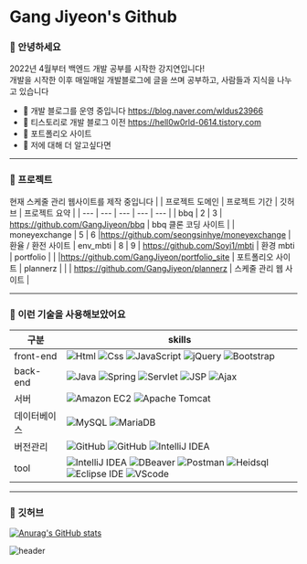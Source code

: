 # Gang Jiyeon's Github


### **👋 안녕하세요**



2022년 4월부터 백엔드 개발 공부를 시작한 강지연입니다!
<br>
개발을 시작한 이후 매일매일 개발블로그에 글을 쓰며 공부하고, 사람들과 지식을 나누고 있습니다

- 🌱 개발 블로그를 운영 중입니다 https://blog.naver.com/wldus23966
- 🌱 티스토리로 개발 블로그 이전 https://hell0w0rld-0614.tistory.com
- 🤔 포트폴리오 사이트 
- 💬 저에 대해 더 알고싶다면 
  

---
### **👋 프로젝트**
현재 스케줄 관리 웹사이트를 제작 중입니다
| | 프로젝트 도메인 | 프로젝트 기간 | 깃허브 | 프로젝트 요약 |
| --- | --- | --- | --- | --- | 
| bbq | 2 | 3 | https://github.com/GangJiyeon/bbq | bbq 클론 코딩 사이트 |
| moneyexchange | 5 | 6 |https://github.com/seongsinhye/moneyexchange | 환율 / 환전 사이트
| env_mbti | 8 | 9 | https://github.com/Soyi1/mbti | 환경 mbti
| portfolio |  | |https://github.com/GangJiyeon/portfolio_site | 포트폴리오 사이트
| plannerz | | | https://github.com/GangJiyeon/plannerz | 스케줄 관리 웹 사이트 |

---
### **👋 이런 기술을 사용해보았어요**
| 구분 | skills |
| --- | --- |
| front-end | <img alt="Html" src ="https://img.shields.io/badge/HTML5-E34F26.svg?&style=for-the-badge&logo=HTML5&logoColor=white"/> <img alt="Css" src ="https://img.shields.io/badge/CSS3-FF9933.svg?&style=for-the-badge&logo=CSS3&logoColor=white"/> <img alt="JavaScript" src ="https://img.shields.io/badge/JavaScript-F7DF1E.svg?&style=for-the-badge&logo=JavaScript&logoColor=white"/> <img alt="jQuery" src ="https://img.shields.io/badge/jQuery-0769AD.svg?&style=for-the-badge&logo=jQuery&logoColor=white"/> <img alt="Bootstrap" src ="https://img.shields.io/badge/Bootstrap-7952B3.svg?&style=for-the-badge&logo=Bootstrap&logoColor=white"/> |
| back-end | <img alt="Java" src ="https://img.shields.io/badge/Java-4479A1.svg?&style=for-the-badge&logo=Java&logoColor=white"/> <img alt="Spring" src ="https://img.shields.io/badge/Spring MVC-6DB33F.svg?&style=for-the-badge&logo=Spring&logoColor=white"/> <img alt="Servlet" src ="https://img.shields.io/badge/Servlet-FF9933.svg?&style=for-the-badge&logo=Servlet&logoColor=white"/> <img alt="JSP" src ="https://img.shields.io/badge/JSP-FF9933.svg?&style=for-the-badge&logo=JSP&logoColor=white"/> <img alt="Ajax" src ="https://img.shields.io/badge/Ajax-4479A1.svg?&style=for-the-badge&logo=Ajax&logoColor=white"/> 
| 서버 |<img alt="Amazon EC2" src ="https://img.shields.io/badge/Amazon EC2-FF9900.svg?&style=for-the-badge&logo=Amazon EC2&logoColor=white"/> <img alt="Apache Tomcat" src="https://img.shields.io/badge/Apache Tomcat-F8DC75.svg?&style=for-the-badge&logo=Apache Tomcat&logoColor=white"/>|
| 데이터베이스 |<img alt="MySQL" src ="https://img.shields.io/badge/MySQL-4479A1.svg?&style=for-the-badge&logo=MySQL&logoColor=white"/> <img alt="MariaDB" src ="https://img.shields.io/badge/MariaDB-003545.svg?&style=for-the-badge&logo=MariaDB&logoColor=white"/>|
| 버전관리 |<img alt="GitHub" src ="https://img.shields.io/badge/GitHub-181717.svg?&style=for-the-badge&logo=GitHub&logoColor=white"/> <img alt="GitHub" src ="https://img.shields.io/badge/GitHub desktop-181717.svg?&style=for-the-badge&logo=GitHub&logoColor=white"/> <img alt="IntelliJ IDEA" src ="https://img.shields.io/badge/IntelliJ IDEA-0071C5.svg?&style=for-the-badge&logo=IntelliJ IDEA&logoColor=white"/> |
| tool | <img alt="IntelliJ IDEA" src ="https://img.shields.io/badge/IntelliJ IDEA-0071C5.svg?&style=for-the-badge&logo=IntelliJ IDEA&logoColor=white"/> <img alt="DBeaver" src ="https://img.shields.io/badge/DBeaver-4479A1.svg?&style=for-the-badge&logo=DBeaver&logoColor=white"/>  <img alt="Postman" src ="https://img.shields.io/badge/Postman-FF6C37.svg?&style=for-the-badge&logo=Postman&logoColor=white"/>  <img alt="Heidsql" src ="https://img.shields.io/badge/Heidsql-03C75A.svg?&style=for-the-badge&logo=Heidsql&logoColor=white"/> <img alt="Eclipse IDE" src ="https://img.shields.io/badge/Eclipse IDE-2C2255.svg?&style=for-the-badge&logo=Eclipse IDE&logoColor=white"/> <img alt="VScode" src ="https://img.shields.io/badge/VScode-0769AD.svg?&style=for-the-badge&logo=VScode&logoColor=white"/>|

---
### **👋 깃허브**
[![Anurag's GitHub stats](https://github-readme-stats.vercel.app/api?username=GangJiyeon)](https://github.com/anuraghazra/github-readme-stats)



![header](https://capsule-render.vercel.app/api?type=soft&color=c5cae9&height=10&section=header)
